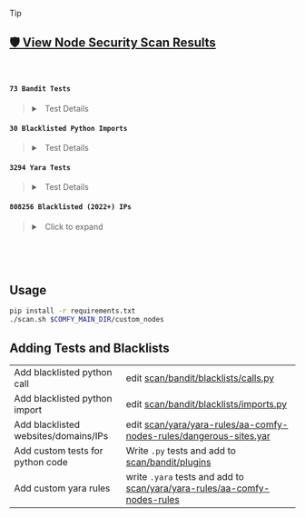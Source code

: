 > [!TIP]
>
> ## [️🛡 ️View Node Security Scan Results](https://christian-byrne.github.io/https://christian-byrne.github.io/custom-nodes-security-scan)
>


&nbsp;


#### `73 Bandit Tests`

> <details>
>
> <summary>&nbsp; Test Details </summary>
>
> | Test ID | Test Name |
> |---------|-----------|
> |   B101   | assert_used                                 |
> |   B102   | exec_used                                   |
> |   B103   | set_bad_file_permissions                    |
> |   B104   | hardcoded_bind_all_interfaces               |
> |   B105   | hardcoded_password_string                   |
> |   B106   | hardcoded_password_funcarg                  |
> |   B107   | hardcoded_password_default                  |
> |   B108   | hardcoded_tmp_directory                     |
> |   B110   | try_except_pass                             |
> |   B112   | try_except_continue                         |
> |   B113   | request_without_timeout                     |
> |   B201   | flask_debug_true                            |
> |   B202   | tarfile_unsafe_members                      |
> |   B301   | pickle                                      |
> |   B302   | marshal                                     |
> |   B303   | md5                                         |
> |   B304   | ciphers                                     |
> |   B305   | cipher_modes                                |
> |   B306   | mktemp_q                                    |
> |   B307   | eval                                        |
> |   B308   | mark_safe                                   |
> |   B310   | urllib_urlopen                              |
> |   B311   | random                                      |
> |   B312   | telnetlib                                   |
> |   B313   | xml_bad_cElementTree                        |
> |   B314   | xml_bad_ElementTree                         |
> |   B315   | xml_bad_expatreader                         |
> |   B316   | xml_bad_expatbuilder                        |
> |   B317   | xml_bad_sax                                 |
> |   B318   | xml_bad_minidom                             |
> |   B319   | xml_bad_pulldom                             |
> |   B320   | xml_bad_etree                               |
> |   B321   | ftplib                                      |
> |   B323   | unverified_context                          |
> |   B324   | hashlib_insecure_functions                  |
> |   B401   | import_telnetlib                            |
> |   B402   | import_ftplib                               |
> |   B403   | import_pickle                               |
> |   B404   | import_subprocess                           |
> |   B405   | import_xml_etree                            |
> |   B406   | import_xml_sax                              |
> |   B407   | import_xml_expat                            |
> |   B408   | import_xml_minidom                          |
> |   B409   | import_xml_pulldom                          |
> |   B410   | import_lxml                                 |
> |   B411   | import_xmlrpclib                            |
> |   B412   | import_httpoxy                              |
> |   B413   | import_pycrypto                             |
> |   B415   | import_pyghmi                               |
> |   B501   | request_with_no_cert_validation             |
> |   B502   | ssl_with_bad_version                        |
> |   B503   | ssl_with_bad_defaults                       |
> |   B504   | ssl_with_no_version                         |
> |   B505   | weak_cryptographic_key                      |
> |   B506   | yaml_load                                   |
> |   B507   | ssh_no_host_key_verification                |
> |   B508   | snmp_insecure_version                       |
> |   B509   | snmp_weak_cryptography                      |
> |   B601   | paramiko_calls                              |
> |   B602   | subprocess_popen_with_shell_equals_true     |
> |   B603   | subprocess_without_shell_equals_true        |
> |   B604   | any_other_function_with_shell_equals_true   |
> |   B605   | start_process_with_a_shell                  |
> |   B606   | start_process_with_no_shell                 |
> |   B607   | start_process_with_partial_path             |
> |   B608   | hardcoded_sql_expressions                   |
> |   B609   | linux_commands_wildcard_injection           |
> |   B610   | django_extra_used                           |
> |   B611   | django_rawsql_used                          |
> |   B612   | logging_config_insecure_listen              |
> |   B701   | jinja2_autoescape_false                     |
> |   B702   | use_of_mako_templates                       |
> |   B703   | django_mark_safe                            |


#### `30 Blacklisted Python Imports`

> <details>
>
> <summary>&nbsp; Test Details </summary>
>
> | Package Name | Test ID |
> |---------|-----------|
> | telnetlib   | B401 |
> | ftplib   | B402 |
> | httpoxy   | B412 |
> | pycrypto   | B413 |
> | pyghmi   | B415 |
> | paramiko   | B601 |
> | subprocess   | B602 |
> | pip   | B816 |
> | tarfile   | B817 |
> | zipfile   | B818 |
> | importlib   | B819 |
> | imp   | B820 |
> | pkgutil   | B821 |
> | runpy   | B822 |
> | ctpyes   | B823 |
> | os.system   | B824 |
> | pty   | B825 |
> | requests.urlib   | B826 |
> | http.server   | B827 |
> | pickle   | B403 |
> | subprocess   | B404 |
> | xml.etree   | B405 |
> | xml.sax   | B406 |
> | xml.expat   | B407 |
> | xml.minidom   | B408 |
> | xml.pulldom   | B409 |
> | lxml   | B410 |
> | xmlrpclib   | B411 |
>






#### `3294 Yara Tests`

> <details>
>
> <summary>&nbsp; Test Details </summary>
>
> 
> | Source | Test Name |
> |---------|-----------|
> | telekom-security | teabot.yar |
> | telekom-security | flubot.yar |
> | telekom-security | hacktools.yar |
> | telekom-security | plugx_mustang_panda.yar |
> | telekom-security | crylock_20210706.yar |
> | telekom-security | systembc.yara |
> | telekom-security | vatet_loader.yar |
> | telekom-security | icedid_20210507.yar |
> | citizenlab | payloads.yara |
> | citizenlab | filetypes.yara |
> | citizenlab | oleidentifiers.yara |
> | citizenlab | t5000.yara |
> | citizenlab | imuler.yara |
> | citizenlab | pubsab.yara |
> | citizenlab | surtr.yara |
> | citizenlab | favorite.yara |
> | citizenlab | safenet.yara |
> | citizenlab | lurk0+cctv0.yara |
> | citizenlab | luckycat.yara |
> | citizenlab | quarian.yara |
> | citizenlab | warp.yara |
> | citizenlab | glasses.yara |
> | citizenlab | naspyupdate.yara |
> | citizenlab | comfoo.yara |
> | citizenlab | 9002.yara |
> | citizenlab | xtreme.yara |
> | citizenlab | remote.yara |
> | citizenlab | cxpid.yara |
> | citizenlab | UP007.yara |
> | citizenlab | scarhikn.yara |
> | citizenlab | rooter.yara |
> | citizenlab | rookie.yara |
> | citizenlab | plugx.yara |
> | citizenlab | wimmie.yara |
> | citizenlab | vidgrab.yara |
> | citizenlab | malware-families.yara |
> | citizenlab | fakem.yara |
> | citizenlab | keyboy.yara |
> | citizenlab | naikon.yara |
> | citizenlab | boouset.yara |
> | citizenlab | nettraveler.yara |
> | citizenlab | regsubdat.yara |
> | citizenlab | nsfree.yara |
> | citizenlab | mongal.yara |
> | citizenlab | cookies.yara |
> | citizenlab | maccontrol.yara |
> | citizenlab | iexpl0re.yara |
> | citizenlab | yayih.yara |
> | citizenlab | msattacker.yara |
> | citizenlab | mirage.yara |
> | citizenlab | 3102.yara |
> | citizenlab | ezcob.yara |
> | citizenlab | olyx.yara |
> | citizenlab | bangat.yara |
> | citizenlab | enfal.yara |
> | citizenlab | insta11.yara |
> | malware-families | steganography.yar |
> | malware-families | engwultimate.yar |
> | malware-families | bitrat_unpacked.yar |
> | malware-families | megacortex.yar |
> | malware-families | remcos.yar |
> | malware-families | frat.yar |
> | malware-families | formbook.yar |
> | malware-families | blackremote_blackrat.yar |
> | malware-families | netwire.yar |
> | malware-families | agent_tesla.yar |
> | malware-families | azorult_plus_plus.yar |
> | malware-families | wsh_rat.yar |
> | malware-families | nanocore.yar |
> | malware-families | darktrack_rat.yar |
> | malware-families | metamorfo.yar |
> | malware-families | ave_maria_warzone_rat.yar |
> | malware-families | dcrat.yar |
> | malware-families | asyncrat.yar |
> | malware-families | redline.yar |
> | malware-families | lockergoga.yar |
> | malware-families | venomrat.yar |
> | malware-families | infostealers.yar |
> | malware-families | parallax_rat.yar |
> | malware-families | ursnif_gozi_isfb.yar |
> | malware-families | kleptoparasite.yar |
> | malware-families | quasarrat.yar |
> | malware-families | poshc2_apt_33.yar |
> | malware-families | dtrack_lazarus_group.yar |
> | malware-families | micropsia_apt_c_23.yar |
> | malware-families | powerton_apt_33.yar |
> | binaryalert | eicar.yara |
> | binaryalert | MachO.yara |
> | binaryalert | ransomware_windows_lazarus_wannacry.yara |
> | binaryalert | ransomware_windows_zcrypt.yara |
> | binaryalert | ransomware_windows_cryptolocker.yara |
> | binaryalert | ransomware_windows_HDDCryptorA.yara |
> | binaryalert | ransomware_windows_petya_variant_3.yara |
> | binaryalert | ransomware_windows_petya_variant_1.yara |
> | binaryalert | ransomware_windows_petya_variant_bitcoin.yara |
> | binaryalert | ransomware_windows_cerber_evasion.yara |
> | binaryalert | ransomware_windows_hydracrypt.yara |
> | binaryalert | ransomware_windows_powerware_locky.yara |
> | binaryalert | ransomware_windows_petya_variant_2.yara |
> | binaryalert | ransomware_windows_wannacry.yara |
> | binaryalert | hacktool_multi_jtesta_ssh_mitm.yara |
> | binaryalert | hacktool_multi_ntlmrelayx.yara |
> | binaryalert | hacktool_multi_masscan.yara |
> | binaryalert | hacktool_multi_bloodhound_owned.yara |
> | binaryalert | hacktool_multi_pyrasite_py.yara |
> | binaryalert | hacktool_multi_ncc_ABPTTS.yara |
> | binaryalert | hacktool_multi_responder_py.yara |
> | binaryalert | hacktool_macos_exploit_tpwn.yara |
> | binaryalert | hacktool_macos_keylogger_logkext.yara |
> | binaryalert | hacktool_macos_keylogger_giacomolaw.yara |
> | binaryalert | hacktool_macos_n0fate_chainbreaker.yara |
> | binaryalert | hacktool_macos_exploit_cve_2015_5889.yara |
> | binaryalert | hacktool_macos_keylogger_eldeveloper_keystats.yara |
> | binaryalert | hacktool_macos_manwhoami_mmetokendecrypt.yara |
> | binaryalert | hacktool_macos_keylogger_skreweverything_swift.yara |
> | binaryalert | hacktool_macos_juuso_keychaindump.yara |
> | binaryalert | hacktool_macos_keylogger_caseyscarborough.yara |
> | binaryalert | hacktool_macos_keylogger_b4rsby_swiftlog.yara |
> | binaryalert | hacktool_macos_manwhoami_icloudcontacts.yara |
> | binaryalert | hacktool_macos_keylogger_roxlu_ofxkeylogger.yara |
> | binaryalert | hacktool_macos_macpmem.yara |
> | binaryalert | hacktool_macos_ptoomey3_keychain_dumper.yara |
> | binaryalert | hacktool_macos_manwhoami_osxchromedecrypt.yara |
> | binaryalert | hacktool_macos_keylogger_dannvix.yara |
> | binaryalert | hacktool_windows_cobaltstrike_template.yara |
> | binaryalert | hacktool_windows_cobaltstrike_postexploitation.yara |
> | binaryalert | hacktool_windows_mimikatz_sekurlsa.yara |
> | binaryalert | hacktool_windows_ncc_wmicmd.yara |
> | binaryalert | hacktool_windows_mimikatz_modules.yara |
> | binaryalert | hacktool_windows_mimikatz_errors.yara |
> | binaryalert | hacktool_windows_cobaltstrike_beacon.yara |
> | binaryalert | hacktool_windows_wmi_implant.yara |
> | binaryalert | hacktool_windows_cobaltstrike_powershell.yara |
> | binaryalert | hacktool_windows_rdp_cmd_delivery.yara |
> | binaryalert | hacktool_windows_cobaltstrike_artifact.yara |
> | binaryalert | hacktool_windows_mimikatz_copywrite.yara |
> | binaryalert | hacktool_windows_moyix_creddump.yara |
> | binaryalert | hacktool_windows_mimikatz_files.yara |
> | binaryalert | hacktool_windows_hot_potato.yara |
> | binaryalert | malware_multi_vesche_basicrat.yara |
> | binaryalert | malware_multi_pupy_rat.yara |
> | binaryalert | malware_macos_bella.yara |
> | binaryalert | malware_macos_neoneggplant_eggshell.yara |
> | binaryalert | malware_macos_macspy.yara |
> | binaryalert | malware_macos_marten4n6_evilosx.yara |
> | binaryalert | malware_macos_apt_sofacy_xagent.yara |
> | binaryalert | malware_macos_proton_rat_generic.yara |
> | binaryalert | malware_windows_moonlightmaze_encrypted_keyloger.yara |
> | binaryalert | malware_windows_pony_stealer.yara |
> | binaryalert | malware_windows_apt_whitebear_binary_loader_3.yara |
> | binaryalert | malware_windows_moonlightmaze_IRIX_exploit_GEN.yara |
> | binaryalert | malware_windows_moonlightmaze_loki.yara |
> | binaryalert | malware_windows_winnti_loadperf_dll_loader.yara |
> | binaryalert | malware_windows_apt_whitebear_binary_loader_2.yara |
> | binaryalert | malware_windows_moonlightmaze_loki2crypto.yara |
> | binaryalert | malware_windows_remcos_rat.yara |
> | binaryalert | malware_windows_apt_red_leaves_generic.yara |
> | binaryalert | malware_windows_moonlightmaze_wipe.yara |
> | binaryalert | malware_windows_moonlightmaze_u_logcleaner.yara |
> | binaryalert | malware_windows_ccleaner_backdoor.yara |
> | binaryalert | malware_windows_moonlightmaze_de_tool.yara |
> | binaryalert | malware_windows_moonlightmaze_cle_tool.yara |
> | binaryalert | malware_windows_moonlightmaze_custom_sniffer.yara |
> | binaryalert | malware_windows_t3ntman_crunchrat.yara |
> | binaryalert | malware_windows_apt_whitebear_binary_loader_1.yara |
> | binaryalert | malware_windows_moonlightmaze_xk_keylogger.yara |
> | binaryalert | malware_windows_xrat_quasarrat.yara |
> | fsf-compressed | ft_elf.yara |
> | fsf-compressed | ft_cab.yara |
> | fsf-compressed | ft_java_class.yara |
> | fsf-compressed | ft_zip.yara |
> | fsf-compressed | ft_pdf.yara |
> | fsf-compressed | misc_compressed_exe.yara |
> | fsf-compressed | ft_exe.yara |
> | fsf-compressed | ft_rtf.yara |
> | fsf-compressed | ft_macho.yara |
> | fsf-compressed | ft_tar.yara |
> | fsf-compressed | ft_ole_cf.yara |
> | fsf-compressed | ft_swf.yara |
> | fsf-compressed | ft_office_open_xml.yara |
> | fsf-compressed | ft_gzip.yara |
> | fsf-compressed | ft_rar.yara |
> | fsf-compressed | ft_jar.yara |
> | anyrun | FakeCheck.yar |
> | anyrun | XenoRAT.yar |
> | anyrun | Adwind.yar |
> | anyrun | Agniane.yar |
> | anyrun | NagogyGrabber.yar |
> | anyrun | MortisLocker.yar |
> | anyrun | Exela.yar |
> | anyrun | BazaLoader.yar |
> | anyrun | RisePro.yar |
> | gcti | Sliver__Implant_64bit.yara |
> | gcti | Sliver__Implant_32bit.yara |
> | gcti | CobaltStrike__Resources_Bypassuac_Dll_v1_49_to_v3_14_and_Sleeve_Bypassuac_Dll_v4_0_to_v4_x.yara |
> | gcti | CobaltStrike__Resources_Httpstager_Bin_v2_5_through_v4_x.yara |
> | gcti | CobaltStrike__Resources_Template_x86_Vba_v3_8_to_v4_x.yara |
> | gcti | CobaltStrike__Resources_Bind_Bin_v2_5_through_v4_x.yara |
> | gcti | CobaltStrike__Resources_Beacon_Dll_All_Versions_MemEnabled.yara |
> | gcti | CobaltStrike__Resources_Xor_Bin__64bit_v3_12_to_4_x.yara |
> | gcti | CobaltStrike__Resources_Template_Py_v3_3_to_v4_x.yara |
> | gcti | CobaltStrike__Resources_Reverse_Bin_v2_5_through_v4_x.yara |
> | gcti | CobaltStrike__Resources_Template_x64_Ps1_v3_0_to_v4_x_excluding_3_12_3_13.yara |
> | gcti | CobaltStrike__Resources_Artifact32_and_Resources_Dropper_v1_45_to_v4_x.yara |
> | gcti | CobaltStrike__Resources_Httpsstager_Bin_v2_5_through_v4_x.yara |
> | gcti | CobaltStrike__Resources_Artifact32svc_Exe_v1_49_to_v4_x.yara |
> | gcti | CobaltStrike__Resources_Command_Ps1_v2_5_to_v3_7_and_Resources_Compress_Ps1_v3_8_to_v4_x.yara |
> | gcti | CobaltStrike__Resources_Httpstager64_Bin_v3_2_through_v4_x.yara |
> | gcti | CobaltStrike__Resources_Bypassuac_x64_Dll_v3_3_to_v3_14_and_Sleeve_Bypassuac_x64_Dll_v4_0_and_v4_x.yara |
> | gcti | CobaltStrike__Resources_Reverse64_Bin_v2_5_through_v4_x.yara |
> | gcti | CobaltStrike__Resources_Bypassuactoken_Dll_v3_11_to_v3_14.yara |
> | gcti | CobaltStrike__Resources_Template_Sct_v3_3_to_v4_x.yara |
> | gcti | CobaltStrike__Resources_Bypassuactoken_x64_Dll_v3_11_to_v3_14.yara |
> | gcti | CobaltStrike__Resources_Artifact64_v1_49_to_v4_x.yara |
> | gcti | CobaltStrike__Resources_Smbstager_Bin_v2_5_through_v4_x.yara |
> | gcti | CobaltStrike__Resources_Browserpivot_x64_Bin_v1_48_to_v3_14_and_Sleeve_Browserpivot_x64_Dll_v4_0_to_v4_x.yara |
> | gcti | CobaltStrike__Resources_Xor_Bin__32bit_v2_x_to_4_x.yara |
> | gcti | CobaltStrike__Resources_Httpsstager64_Bin_v3_2_through_v4_x.yara |
> | gcti | CobaltStrike__Resources_Template_Vbs_v3_3_to_v4_x.yara |
> | gcti | CobaltStrike__Resources_Dnsstager_Bin_v1_47_through_v4_x.yara |
> | gcti | CobaltStrike__Resources_Elevate_Dll_v3_0_to_v3_14_and_Sleeve_Elevate_Dll_v4_x.yara |
> | gcti | CobaltStrike__Resources_Bind64_Bin_v2_5_through_v4_x.yara |
> | gcti | CobaltStrike__Resources_Elevate_X64_Dll_v3_0_to_v3_14_and_Sleeve_Elevate_X64_Dll_v4_x.yara |
> | gcti | CobaltStrike__Resources_Browserpivot_Bin_v1_48_to_v3_14_and_Sleeve_Browserpivot_Dll_v4_0_to_v4_x.yara |
> | gcti | CobaltStrike__Sleeve_BeaconLoader_all.yara |
> | gcti | CobaltStrike__Resources_Covertvpn_Dll_v2_1_to_v4_x.yara |
> | gcti | CobaltStrike__Resources_Template__x32_x64_Ps1_v1_45_to_v2_5_and_v3_11_to_v3_14.yara |
> | gcti | CobaltStrike__Resources_Covertvpn_injector_Exe_v1_44_to_v2_0_49.yara |
> | elastic-security | Linux_Ransomware_Conti.yar |
> | elastic-security | Windows_Exploit_Perfusion.yar |
> | elastic-security | Windows_Trojan_FalseFont.yar |
> | elastic-security | Windows_Hacktool_AskCreds.yar |
> | elastic-security | Linux_Worm_Generic.yar |
> | elastic-security | Windows_Virus_Floxif.yar |
> | elastic-security | Windows_Trojan_Cryptbot.yar |
> | elastic-security | Windows_Trojan_CobaltStrike.yar |
> | elastic-security | Windows_VulnDriver_Vmdrv.yar |
> | elastic-security | Windows_Trojan_IcedID.yar |
> | elastic-security | Windows_Ransomware_BlackHunt.yar |
> | elastic-security | Windows_VulnDriver_Atillk.yar |
> | elastic-security | Windows_VulnDriver_Zam.yar |
> | elastic-security | Linux_Exploit_CVE_2016_4557.yar |
> | elastic-security | Windows_Wiper_DoubleZero.yar |
> | elastic-security | Linux_Ransomware_RedAlert.yar |
> | elastic-security | Windows_VulnDriver_RtCore.yar |
> | elastic-security | Windows_Trojan_CyberGate.yar |
> | elastic-security | Linux_Cryptominer_Minertr.yar |
> | elastic-security | Linux_Exploit_CVE_2012_0056.yar |
> | elastic-security | Windows_Trojan_Quasarrat.yar |
> | elastic-security | Windows_Trojan_Azorult.yar |
> | elastic-security | Windows_Hacktool_CpuLocker.yar |
> | elastic-security | Multi_Trojan_SparkRat.yar |
> | elastic-security | Linux_Trojan_Connectback.yar |
> | elastic-security | Windows_Ransomware_Snake.yar |
> | elastic-security | Linux_Exploit_Sorso.yar |
> | elastic-security | Linux_Ransomware_LimpDemon.yar |
> | elastic-security | Linux_Trojan_Zpevdo.yar |
> | elastic-security | Linux_Trojan_Ganiw.yar |
> | elastic-security | Windows_Trojan_Pingpull.yar |
> | elastic-security | Linux_Rootkit_Arkd.yar |
> | elastic-security | Windows_Ransomware_WannaCry.yar |
> | elastic-security | Linux_Trojan_Asacub.yar |
> | elastic-security | Windows_VulnDriver_ATSZIO.yar |
> | elastic-security | Linux_Trojan_Pnscan.yar |
> | elastic-security | Windows_Vulndriver_FidDrv.yar |
> | elastic-security | Multi_Ransomware_BlackCat.yar |
> | elastic-security | Windows_VulnDriver_PowerTool.yar |
> | elastic-security | MacOS_Creddump_KeychainAccess.yar |
> | elastic-security | Linux_Trojan_Malxmr.yar |
> | elastic-security | Windows_Hacktool_Phant0m.yar |
> | elastic-security | Windows_Trojan_Revengerat.yar |
> | elastic-security | Windows_Trojan_PowerSeal.yar |
> | elastic-security | Windows_Ransomware_Rook.yar |
> | elastic-security | Windows_Hacktool_NetFilter.yar |
> | elastic-security | Linux_Trojan_Hiddad.yar |
> | elastic-security | Linux_Exploit_Dirtycow.yar |
> | elastic-security | Linux_Exploit_CVE_2022_0847.yar |
> | elastic-security | Linux_Exploit_Enoket.yar |
> | elastic-security | Linux_Virus_Rst.yar |
> | elastic-security | Linux_Cryptominer_Ursu.yar |
> | elastic-security | Windows_Ransomware_Ragnarok.yar |
> | elastic-security | Windows_VulnDriver_DirectIo.yar |
> | elastic-security | Linux_Cryptominer_Malxmr.yar |
> | elastic-security | Linux_Backdoor_Generic.yar |
> | elastic-security | Windows_Hacktool_SharpWMI.yar |
> | elastic-security | Linux_Trojan_Godlua.yar |
> | elastic-security | Multi_Trojan_Merlin.yar |
> | elastic-security | Linux_Trojan_Gognt.yar |
> | elastic-security | Windows_Ransomware_Lockfile.yar |
> | elastic-security | Linux_Hacktool_Flooder.yar |
> | elastic-security | MacOS_Virus_Maxofferdeal.yar |
> | elastic-security | Windows_Trojan_A310logger.yar |
> | elastic-security | Linux_Trojan_Rotajakiro.yar |
> | elastic-security | MacOS_Trojan_KandyKorn.yar |
> | elastic-security | Linux_Exploit_CVE_2009_2698.yar |
> | elastic-security | Linux_Trojan_Backegmm.yar |
> | elastic-security | Windows_Trojan_Hawkeye.yar |
> | elastic-security | MacOS_Trojan_Adload.yar |
> | elastic-security | Windows_Trojan_Behinder.yar |
> | elastic-security | Windows_Ransomware_Phobos.yar |
> | elastic-security | Windows_Hacktool_SharpGPOAbuse.yar |
> | elastic-security | MacOS_Trojan_Aobokeylogger.yar |
> | elastic-security | Linux_Trojan_Bish.yar |
> | elastic-security | MacOS_Backdoor_Keyboardrecord.yar |
> | elastic-security | Linux_Ransomware_Akira.yar |
> | elastic-security | Windows_Virus_Expiro.yar |
> | elastic-security | Linux_Hacktool_Infectionmonkey.yar |
> | elastic-security | Linux_Trojan_Springtail.yar |
> | elastic-security | Windows_Trojan_Lokibot.yar |
> | elastic-security | Windows_Infostealer_Strela.yar |
> | elastic-security | Linux_Trojan_Rekoobe.yar |
> | elastic-security | Windows_Trojan_Parallax.yar |
> | elastic-security | Multi_Trojan_Mythic.yar |
> | elastic-security | Linux_Ransomware_Clop.yar |
> | elastic-security | Windows_Hacktool_SharPersist.yar |
> | elastic-security | Linux_Trojan_Xhide.yar |
> | elastic-security | Windows_VulnDriver_WinFlash.yar |
> | elastic-security | Windows_Trojan_Zloader.yar |
> | elastic-security | Windows_VulnDriver_Amifldrv.yar |
> | elastic-security | Windows_Trojan_FlawedGrace.yar |
> | elastic-security | Linux_Exploit_Intfour.yar |
> | elastic-security | Linux_Cryptominer_Bulz.yar |
> | elastic-security | Linux_Rootkit_Adore.yar |
> | elastic-security | Windows_Hacktool_COFFLoader.yar |
> | elastic-security | Linux_Trojan_Mechbot.yar |
> | elastic-security | Windows_VulnDriver_TmComm.yar |
> | elastic-security | Linux_Trojan_Chinaz.yar |
> | elastic-security | Windows_VulnDriver_WinDivert.yar |
> | elastic-security | Windows_Hacktool_GodPotato.yar |
> | elastic-security | Linux_Ransomware_Sodinokibi.yar |
> | elastic-security | Linux_Trojan_DinodasRAT.yar |
> | elastic-security | Windows_Trojan_Buerloader.yar |
> | elastic-security | Windows_Hacktool_SharpShares.yar |
> | elastic-security | Windows_Ransomware_Stop.yar |
> | elastic-security | Windows_Ransomware_Nightsky.yar |
> | elastic-security | Windows_Trojan_Pandastealer.yar |
> | elastic-security | Windows_Trojan_Darkcomet.yar |
> | elastic-security | Linux_Trojan_XZBackdoor.yar |
> | elastic-security | Windows_Ransomware_Sodinokibi.yar |
> | elastic-security | Linux_Trojan_Xpmmap.yar |
> | elastic-security | Linux_Rootkit_Fontonlake.yar |
> | elastic-security | Linux_Trojan_Mirai.yar |
> | elastic-security | Windows_Trojan_Bumblebee.yar |
> | elastic-security | Windows_Trojan_Xworm.yar |
> | elastic-security | Linux_Trojan_Kinsing.yar |
> | elastic-security | Windows_Trojan_WarmCookie.yar |
> | elastic-security | Windows_Exploit_CVE_2022_38028.yar |
> | elastic-security | Linux_Trojan_Sysrv.yar |
> | elastic-security | Linux_Trojan_Kaiji.yar |
> | elastic-security | Linux_Ransomware_Babuk.yar |
> | elastic-security | Windows_Trojan_Bandook.yar |
> | elastic-security | Linux_Exploit_Moogrey.yar |
> | elastic-security | Windows_Trojan_ServHelper.yar |
> | elastic-security | Linux_Trojan_Mettle.yar |
> | elastic-security | Windows_Trojan_Generic.yar |
> | elastic-security | Linux_Exploit_Openssl.yar |
> | elastic-security | Windows_Trojan_ArkeiStealer.yar |
> | elastic-security | Windows_PUP_MediaArena.yar |
> | elastic-security | Linux_Ransomware_EchoRaix.yar |
> | elastic-security | Linux_Trojan_Xorddos.yar |
> | elastic-security | Windows_Hacktool_SharpHound.yar |
> | elastic-security | Windows_Ransomware_Bitpaymer.yar |
> | elastic-security | Windows_Hacktool_BlackBone.yar |
> | elastic-security | Linux_Trojan_Metasploit.yar |
> | elastic-security | Windows_Hacktool_EDRWFP.yar |
> | elastic-security | Linux_Trojan_Mobidash.yar |
> | elastic-security | Windows_Hacktool_SharpChromium.yar |
> | elastic-security | Linux_Cryptominer_Loudminer.yar |
> | elastic-security | Linux_Cryptominer_Ccminer.yar |
> | elastic-security | Windows_Exploit_Eternalblue.yar |
> | elastic-security | Linux_Ransomware_Hellokitty.yar |
> | elastic-security | Linux_Trojan_Marut.yar |
> | elastic-security | Windows_Trojan_Grandoreiro.yar |
> | elastic-security | Linux_Ransomware_Lockbit.yar |
> | elastic-security | Windows_Ransomware_Maui.yar |
> | elastic-security | Linux_Trojan_Ngioweb.yar |
> | elastic-security | Windows_VulnDriver_Iqvw.yar |
> | elastic-security | Multi_Trojan_Coreimpact.yar |
> | elastic-security | Windows_Trojan_Squirrelwaffle.yar |
> | elastic-security | Windows_Wiper_HermeticWiper.yar |
> | elastic-security | Windows_Trojan_P8Loader.yar |
> | elastic-security | Windows_Trojan_Afdk.yar |
> | elastic-security | Linux_Trojan_Shellbot.yar |
> | elastic-security | Windows_Hacktool_SleepObfLoader.yar |
> | elastic-security | Windows_Hacktool_LeiGod.yar |
> | elastic-security | Linux_Trojan_Shark.yar |
> | elastic-security | Windows_Hacktool_ChromeKatz.yar |
> | elastic-security | Linux_Cryptominer_Xmrig.yar |
> | elastic-security | Linux_Ransomware_SFile.yar |
> | elastic-security | Windows_Trojan_Raccoon.yar |
> | elastic-security | Multi_Trojan_Sliver.yar |
> | elastic-security | Windows_Trojan_RaspberryRobin.yar |
> | elastic-security | Linux_Trojan_Morpes.yar |
> | elastic-security | Windows_Exploit_Log4j.yar |
> | elastic-security | Linux_Cryptominer_Uwamson.yar |
> | elastic-security | Windows_Shellcode_Rdi.yar |
> | elastic-security | Windows_Ransomware_Generic.yar |
> | elastic-security | Linux_Exploit_CVE_2018_10561.yar |
> | elastic-security | Linux_Trojan_Truncpx.yar |
> | elastic-security | Windows_Ransomware_Doppelpaymer.yar |
> | elastic-security | Windows_Hacktool_CheatEngine.yar |
> | elastic-security | Windows_Trojan_BlackShades.yar |
> | elastic-security | MacOS_Cryptominer_Generic.yar |
> | elastic-security | Windows_Hacktool_Iox.yar |
> | elastic-security | Windows_VulnDriver_GlckIo.yar |
> | elastic-security | Windows_Ransomware_Egregor.yar |
> | elastic-security | Linux_Trojan_Swrort.yar |
> | elastic-security | Windows_Trojan_RudeBird.yar |
> | elastic-security | Windows_Ransomware_Conti.yar |
> | elastic-security | Windows_VulnDriver_AsIo.yar |
> | elastic-security | Linux_Trojan_Bluez.yar |
> | elastic-security | Linux_Exploit_Pulse.yar |
> | elastic-security | Windows_Ransomware_Helloxd.yar |
> | elastic-security | Linux_Trojan_Backconnect.yar |
> | elastic-security | Windows_VulnDriver_HpPortIo.yar |
> | elastic-security | Linux_Trojan_Bedevil.yar |
> | elastic-security | Linux_Trojan_Sambashell.yar |
> | elastic-security | Windows_Ransomware_Avoslocker.yar |
> | elastic-security | Linux_Trojan_Lala.yar |
> | elastic-security | Windows_VulnDriver_Fidpci.yar |
> | elastic-security | Linux_Exploit_Foda.yar |
> | elastic-security | Windows_Trojan_SiestaGraph.yar |
> | elastic-security | Windows_Trojan_PrivateLoader.yar |
> | elastic-security | Windows_Trojan_HazelCobra.yar |
> | elastic-security | Windows_Exploit_RpcJunction.yar |
> | elastic-security | Windows_Wiper_IsaacWiper.yar |
> | elastic-security | Windows_Trojan_WikiLoader.yar |
> | elastic-security | Windows_Packer_ScrubCrypt.yar |
> | elastic-security | Linux_Trojan_Mech.yar |
> | elastic-security | Windows_Trojan_Netwire.yar |
> | elastic-security | Linux_Exploit_Local.yar |
> | elastic-security | Linux_Ransomware_RoyalPest.yar |
> | elastic-security | Windows_Trojan_Diceloader.yar |
> | elastic-security | Windows_Ransomware_Blackmatter.yar |
> | elastic-security | Linux_Trojan_Lady.yar |
> | elastic-security | Linux_Trojan_Getshell.yar |
> | elastic-security | Windows_Exploit_Generic.yar |
> | elastic-security | Windows_Hacktool_Capcom.yar |
> | elastic-security | Windows_Trojan_Tofsee.yar |
> | elastic-security | Windows_VulnDriver_MarvinHW.yar |
> | elastic-security | Windows_Ransomware_Haron.yar |
> | elastic-security | Windows_Hacktool_SharpAppLocker.yar |
> | elastic-security | Windows_Trojan_Zeus.yar |
> | elastic-security | Windows_Hacktool_Seatbelt.yar |
> | elastic-security | Linux_Trojan_Torii.yar |
> | elastic-security | Linux_Cryptominer_Zexaf.yar |
> | elastic-security | Windows_Exploit_FakePipe.yar |
> | elastic-security | Windows_Trojan_Trickbot.yar |
> | elastic-security | MacOS_Cryptominer_Xmrig.yar |
> | elastic-security | Linux_Trojan_Iroffer.yar |
> | elastic-security | Windows_Trojan_Blister.yar |
> | elastic-security | Windows_VulnDriver_EneIo.yar |
> | elastic-security | Windows_Trojan_Limerat.yar |
> | elastic-security | Linux_Trojan_Ipstorm.yar |
> | elastic-security | Windows_VulnDriver_ToshibaBios.yar |
> | elastic-security | Windows_Trojan_Qbot.yar |
> | elastic-security | Windows_Trojan_Revcoderat.yar |
> | elastic-security | Windows_VulnDriver_Biostar.yar |
> | elastic-security | Linux_Hacktool_Tcpscan.yar |
> | elastic-security | Windows_Shellcode_Generic.yar |
> | elastic-security | Linux_Exploit_CVE_2021_3156.yar |
> | elastic-security | MacOS_Hacktool_Swiftbelt.yar |
> | elastic-security | Windows_Hacktool_SharpDump.yar |
> | elastic-security | Windows_Trojan_Remcos.yar |
> | elastic-security | Windows_Trojan_PikaBot.yar |
> | elastic-security | Windows_Hacktool_SharpRDP.yar |
> | elastic-security | Windows_Exploit_Dcom.yar |
> | elastic-security | Windows_Hacktool_ProcessHacker.yar |
> | elastic-security | Windows_Trojan_Beam.yar |
> | elastic-security | Windows_Trojan_SpectralViper.yar |
> | elastic-security | MacOS_Virus_Vsearch.yar |
> | elastic-security | Linux_Trojan_Ladvix.yar |
> | elastic-security | Windows_Ransomware_Mespinoza.yar |
> | elastic-security | Linux_Trojan_BPFDoor.yar |
> | elastic-security | Linux_Exploit_Race.yar |
> | elastic-security | Linux_Exploit_CVE_2017_16995.yar |
> | elastic-security | Linux_Exploit_CVE_2017_100011.yar |
> | elastic-security | Linux_Exploit_Lotoor.yar |
> | elastic-security | Linux_Trojan_Godropper.yar |
> | elastic-security | Linux_Cryptominer_Pgminer.yar |
> | elastic-security | Linux_Cryptominer_Attribute.yar |
> | elastic-security | Windows_Trojan_Nighthawk.yar |
> | elastic-security | Linux_Trojan_Sshdkit.yar |
> | elastic-security | Windows_Trojan_SysJoker.yar |
> | elastic-security | Windows_Trojan_DoubleBack.yar |
> | elastic-security | Linux_Hacktool_Portscan.yar |
> | elastic-security | Windows_Trojan_PlugX.yar |
> | elastic-security | Linux_Ransomware_Erebus.yar |
> | elastic-security | Windows_AttackSimulation_Hovercraft.yar |
> | elastic-security | Windows_Trojan_DustyWarehouse.yar |
> | elastic-security | MacOS_Trojan_RustBucket.yar |
> | elastic-security | Windows_Ransomware_Pandora.yar |
> | elastic-security | Linux_Cryptominer_Camelot.yar |
> | elastic-security | Linux_Exploit_CVE_2021_3490.yar |
> | elastic-security | Windows_VulnDriver_Segwin.yar |
> | elastic-security | Windows_Trojan_GhostPulse.yar |
> | elastic-security | Windows_Hacktool_SharpMove.yar |
> | elastic-security | Linux_Ransomware_BlackSuit.yar |
> | elastic-security | Linux_Hacktool_Lightning.yar |
> | elastic-security | Windows_Trojan_Lurker.yar |
> | elastic-security | Windows_Trojan_MassLogger.yar |
> | elastic-security | Windows_VulnDriver_VBox.yar |
> | elastic-security | Linux_Trojan_Zerobot.yar |
> | elastic-security | Windows_Trojan_Smokeloader.yar |
> | elastic-security | Windows_Trojan_Hancitor.yar |
> | elastic-security | MacOS_Virus_Pirrit.yar |
> | elastic-security | Windows_Trojan_DarkCloud.yar |
> | elastic-security | Linux_Hacktool_Prochide.yar |
> | elastic-security | Windows_Trojan_DarkVNC.yar |
> | elastic-security | Linux_Ransomware_Monti.yar |
> | elastic-security | Linux_Trojan_Tsunami.yar |
> | elastic-security | Windows_Trojan_Blackwood.yar |
> | elastic-security | Linux_Trojan_Cerbu.yar |
> | elastic-security | Windows_Backdoor_Goldbackdoor.yar |
> | elastic-security | Linux_Ransomware_NoEscape.yar |
> | elastic-security | Linux_Exploit_CVE_2021_4034.yar |
> | elastic-security | Linux_Exploit_Courier.yar |
> | elastic-security | Multi_Hacktool_Rakshasa.yar |
> | elastic-security | Windows_Trojan_ShadowPad.yar |
> | elastic-security | Linux_Virus_Gmon.yar |
> | elastic-security | Linux_Trojan_Sdbot.yar |
> | elastic-security | Linux_Trojan_Roopre.yar |
> | elastic-security | Linux_Exploit_IOUring.yar |
> | elastic-security | MacOS_Trojan_Amcleaner.yar |
> | elastic-security | Linux_Trojan_Skidmap.yar |
> | elastic-security | Linux_Trojan_Sshdoor.yar |
> | elastic-security | MacOS_Exploit_Log4j.yar |
> | elastic-security | Linux_Backdoor_Bash.yar |
> | elastic-security | Windows_Trojan_PizzaPotion.yar |
> | elastic-security | Linux_Trojan_Rooter.yar |
> | elastic-security | Windows_Trojan_Gozi.yar |
> | elastic-security | Windows_Trojan_JesterStealer.yar |
> | elastic-security | Linux_Trojan_Meterpreter.yar |
> | elastic-security | Windows_Ransomware_Hellokitty.yar |
> | elastic-security | Windows_Trojan_Sliver.yar |
> | elastic-security | Windows_Backdoor_TeamViewer.yar |
> | elastic-security | Windows_Trojan_DBatLoader.yar |
> | elastic-security | Windows_Trojan_MicroBackdoor.yar |
> | elastic-security | Windows_VulnDriver_MsIo.yar |
> | elastic-security | Linux_Shellcode_Generic.yar |
> | elastic-security | Linux_Trojan_Azeela.yar |
> | elastic-security | Windows_VulnDriver_LLAccess.yar |
> | elastic-security | Windows_Trojan_Donutloader.yar |
> | elastic-security | Windows_Trojan_SuddenIcon.yar |
> | elastic-security | Windows_Generic_Threat.yar |
> | elastic-security | Windows_VulnDriver_MicroStar.yar |
> | elastic-security | Windows_VulnDriver_Sandra.yar |
> | elastic-security | Windows_VulnDriver_Ryzen.yar |
> | elastic-security | MacOS_Trojan_Thiefquest.yar |
> | elastic-security | Windows_Trojan_PoshC2.yar |
> | elastic-security | MacOS_Backdoor_Kagent.yar |
> | elastic-security | Windows_VulnDriver_XTier.yar |
> | elastic-security | Linux_Cryptominer_Generic.yar |
> | elastic-security | Windows_VulnDriver_MtcBsv.yar |
> | elastic-security | Windows_Hacktool_ClrOxide.yar |
> | elastic-security | Windows_VulnDriver_Cpuz.yar |
> | elastic-security | Windows_Trojan_OnlyLogger.yar |
> | elastic-security | Windows_Trojan_MyloBot.yar |
> | elastic-security | Windows_VulnDriver_BSMI.yar |
> | elastic-security | Linux_Trojan_Nuker.yar |
> | elastic-security | Linux_Cryptominer_Xmrminer.yar |
> | elastic-security | Windows_Trojan_SVCReady.yar |
> | elastic-security | Windows_Trojan_OskiStealer.yar |
> | elastic-security | MacOS_Trojan_Eggshell.yar |
> | elastic-security | Windows_Hacktool_EDRrecon.yar |
> | elastic-security | Linux_Trojan_Ircbot.yar |
> | elastic-security | Linux_Trojan_Snowlight.yar |
> | elastic-security | Linux_Hacktool_Earthworm.yar |
> | elastic-security | Linux_Trojan_Pornoasset.yar |
> | elastic-security | Windows_VulnDriver_GDrv.yar |
> | elastic-security | Windows_VulnDriver_DBUtil.yar |
> | elastic-security | Linux_Exploit_Criscras.yar |
> | elastic-security | Windows_Ransomware_Thanos.yar |
> | elastic-security | Windows_Ransomware_Mountlocker.yar |
> | elastic-security | Windows_Exploit_IoRing.yar |
> | elastic-security | Linux_Ransomware_Hive.yar |
> | elastic-security | Linux_Cryptominer_Presenoker.yar |
> | elastic-security | Windows_Trojan_Pony.yar |
> | elastic-security | Windows_Trojan_Phoreal.yar |
> | elastic-security | Windows_VulnDriver_Speedfan.yar |
> | elastic-security | Linux_Exploit_CVE_2009_1897.yar |
> | elastic-security | Windows_VulnDriver_Gvci.yar |
> | elastic-security | Windows_Trojan_Backoff.yar |
> | elastic-security | Windows_Ransomware_Crytox.yar |
> | elastic-security | MacOS_Trojan_Genieo.yar |
> | elastic-security | Linux_Exploit_CVE_2009_2908.yar |
> | elastic-security | MacOS_Trojan_SugarLoader.yar |
> | elastic-security | Linux_Trojan_Sfloost.yar |
> | elastic-security | Windows_Trojan_Bitrat.yar |
> | elastic-security | Windows_Ransomware_Grief.yar |
> | elastic-security | Linux_Backdoor_Tinyshell.yar |
> | elastic-security | Windows_Trojan_Kronos.yar |
> | elastic-security | Windows_Trojan_SomniRecord.yar |
> | elastic-security | Windows_Trojan_Babylonrat.yar |
> | elastic-security | Macos_Hacktool_JokerSpy.yar |
> | elastic-security | Windows_Trojan_HijackLoader.yar |
> | elastic-security | Windows_Trojan_Njrat.yar |
> | elastic-security | Windows_Trojan_CaesarKbd.yar |
> | elastic-security | Multi_EICAR.yar |
> | elastic-security | Linux_Backdoor_Fontonlake.yar |
> | elastic-security | Linux_Trojan_Banload.yar |
> | elastic-security | Linux_Exploit_Log4j.yar |
> | elastic-security | Windows_Trojan_Fabookie.yar |
> | elastic-security | Windows_Trojan_Rhadamanthys.yar |
> | elastic-security | Windows_VulnDriver_Asrock.yar |
> | elastic-security | Linux_Virus_Thebe.yar |
> | elastic-security | Windows_Hacktool_Dcsyncer.yar |
> | elastic-security | Windows_Trojan_SolarMarker.yar |
> | elastic-security | Windows_Trojan_Vidar.yar |
> | elastic-security | Windows_Ransomware_Maze.yar |
> | elastic-security | Windows_Trojan_SnakeKeylogger.yar |
> | elastic-security | Windows_Wiper_CaddyWiper.yar |
> | elastic-security | Linux_Cryptominer_Miancha.yar |
> | elastic-security | Windows_VulnDriver_ArPot.yar |
> | elastic-security | Linux_Packer_Patched_UPX.yar |
> | elastic-security | Windows_Ransomware_Ryuk.yar |
> | elastic-security | Windows_Trojan_Deimos.yar |
> | elastic-security | Linux_Trojan_Rozena.yar |
> | elastic-security | Windows_Trojan_Merlin.yar |
> | elastic-security | Linux_Hacktool_Cleanlog.yar |
> | elastic-security | Linux_Trojan_Gafgyt.yar |
> | elastic-security | MacOS_Trojan_Metasploit.yar |
> | elastic-security | Windows_Ransomware_Makop.yar |
> | elastic-security | Windows_Trojan_STRRAT.yar |
> | elastic-security | Linux_Exploit_Perl.yar |
> | elastic-security | MacOS_Backdoor_Applejeus.yar |
> | elastic-security | Linux_Trojan_Rbot.yar |
> | elastic-security | Windows_Ransomware_Magniber.yar |
> | elastic-security | Linux_Trojan_Snessik.yar |
> | elastic-security | Windows_Trojan_Metasploit.yar |
> | elastic-security | Windows_Hacktool_SharpView.yar |
> | elastic-security | Windows_VulnDriver_Elby.yar |
> | elastic-security | Linux_Ransomware_ItsSoEasy.yar |
> | elastic-security | Linux_Cryptominer_Ksmdbot.yar |
> | elastic-security | Windows_Hacktool_Certify.yar |
> | elastic-security | Windows_Vulndriver_Fileseclab.yar |
> | elastic-security | Linux_Trojan_Patpooty.yar |
> | elastic-security | Linux_Ransomware_BlackBasta.yar |
> | elastic-security | Linux_Exploit_CVE_2019_13272.yar |
> | elastic-security | Linux_Ransomware_Gonnacry.yar |
> | elastic-security | MacOS_Trojan_Generic.yar |
> | elastic-security | Linux_Exploit_Abrox.yar |
> | elastic-security | Windows_Hacktool_SafetyKatz.yar |
> | elastic-security | Linux_Hacktool_Wipelog.yar |
> | elastic-security | Windows_Trojan_RedLineStealer.yar |
> | elastic-security | Windows_Ransomware_Akira.yar |
> | elastic-security | Windows_Hacktool_DinvokeRust.yar |
> | elastic-security | Windows_Ransomware_WhisperGate.yar |
> | elastic-security | Windows_Hacktool_SharpStay.yar |
> | elastic-security | Linux_Trojan_Sqlexp.yar |
> | elastic-security | Windows_Hacktool_ExecuteAssembly.yar |
> | elastic-security | Linux_Trojan_Sckit.yar |
> | elastic-security | Windows_VulnDriver_Viragt.yar |
> | elastic-security | Windows_Hacktool_Mimikatz.yar |
> | elastic-security | Windows_Trojan_Matanbuchus.yar |
> | elastic-security | Linux_Rootkit_Dakkatoni.yar |
> | elastic-security | Windows_Trojan_SourShark.yar |
> | elastic-security | Windows_Trojan_Garble.yar |
> | elastic-security | Linux_Exploit_Vmsplice.yar |
> | elastic-security | Windows_Cryptominer_Generic.yar |
> | elastic-security | Windows_Trojan_PipeDance.yar |
> | elastic-security | Windows_Trojan_BloodAlchemy.yar |
> | elastic-security | Linux_Ransomware_Quantum.yar |
> | elastic-security | Windows_Trojan_DragonBreath.yar |
> | elastic-security | Multi_Ransomware_Luna.yar |
> | elastic-security | Windows_Trojan_Havoc.yar |
> | elastic-security | Linux_Trojan_Adlibrary.yar |
> | elastic-security | Windows_Trojan_Asyncrat.yar |
> | elastic-security | Linux_Ransomware_Esxiargs.yar |
> | elastic-security | Linux_Proxy_Frp.yar |
> | elastic-security | Windows_Trojan_NapListener.yar |
> | elastic-security | MacOS_Trojan_Getshell.yar |
> | elastic-security | Windows_Trojan_StormKitty.yar |
> | elastic-security | Windows_Ransomware_Cuba.yar |
> | elastic-security | Windows_VulnDriver_RWEverything.yar |
> | elastic-security | Linux_Trojan_Dofloo.yar |
> | elastic-security | Linux_Cryptominer_Roboto.yar |
> | elastic-security | Windows_Hacktool_SharpSCCM.yar |
> | elastic-security | Windows_Trojan_Clipbanker.yar |
> | elastic-security | Windows_Trojan_ModPipe.yar |
> | elastic-security | Windows_Ransomware_Clop.yar |
> | elastic-security | Windows_RemoteAdmin_UltraVNC.yar |
> | elastic-security | Windows_VulnDriver_ElRawDisk.yar |
> | elastic-security | Windows_VulnDriver_Agent64.yar |
> | elastic-security | Windows_Rootkit_R77.yar |
> | elastic-security | Multi_Generic_Threat.yar |
> | elastic-security | Windows_Hacktool_Gmer.yar |
> | elastic-security | Windows_Ransomware_Royal.yar |
> | elastic-security | MacOS_Trojan_Electrorat.yar |
> | elastic-security | Linux_Trojan_Mumblehard.yar |
> | elastic-security | Windows_Trojan_AveMaria.yar |
> | elastic-security | Windows_Ransomware_Darkside.yar |
> | elastic-security | Windows_Trojan_EagerBee.yar |
> | elastic-security | Linux_Trojan_Orbit.yar |
> | elastic-security | Windows_Trojan_Stealc.yar |
> | elastic-security | Windows_Hacktool_Rubeus.yar |
> | elastic-security | Multi_AttackSimulation_Blindspot.yar |
> | elastic-security | Windows_VulnDriver_WinIo.yar |
> | elastic-security | Windows_Backdoor_DragonCastling.yar |
> | elastic-security | Linux_Hacktool_Exploitscan.yar |
> | elastic-security | Linux_Generic_Threat.yar |
> | elastic-security | Linux_Downloader_Generic.yar |
> | elastic-security | Linux_Cryptominer_Bscope.yar |
> | elastic-security | Linux_Cryptominer_Casdet.yar |
> | elastic-security | Windows_Trojan_Latrodectus.yar |
> | elastic-security | Windows_Ransomware_Ransomexx.yar |
> | elastic-security | MacOS_Trojan_Bundlore.yar |
> | elastic-security | MacOS_Backdoor_Fakeflashlxk.yar |
> | elastic-security | Windows_Trojan_Fickerstealer.yar |
> | elastic-security | Windows_Trojan_Nanocore.yar |
> | elastic-security | Windows_Ransomware_BlackBasta.yar |
> | elastic-security | Windows_Trojan_WineLoader.yar |
> | elastic-security | Windows_Trojan_Amadey.yar |
> | elastic-security | Linux_Virus_Staffcounter.yar |
> | elastic-security | MacOS_Trojan_Fplayer.yar |
> | elastic-security | Windows_Trojan_GhostEngine.yar |
> | elastic-security | Windows_Trojan_BruteRatel.yar |
> | elastic-security | Windows_Trojan_Jupyter.yar |
> | elastic-security | Windows_VulnDriver_PowerProfiler.yar |
> | elastic-security | Windows_VulnDriver_ProcExp.yar |
> | elastic-security | Linux_Ransomware_RagnarLocker.yar |
> | elastic-security | Windows_Trojan_Lobshot.yar |
> | elastic-security | Windows_VulnDriver_EchoDrv.yar |
> | elastic-security | Windows_Trojan_DiamondFox.yar |
> | elastic-security | MacOS_Backdoor_Useragent.yar |
> | elastic-security | Windows_Trojan_AgentTesla.yar |
> | elastic-security | Windows_Trojan_Carberp.yar |
> | elastic-security | Linux_Exploit_Ramen.yar |
> | elastic-security | Windows_VulnDriver_ProcId.yar |
> | elastic-security | Windows_Infostealer_PhemedroneStealer.yar |
> | elastic-security | Linux_Trojan_Masan.yar |
> | elastic-security | Windows_Hacktool_DarkLoadLibrary.yar |
> | elastic-security | Windows_Trojan_MetaStealer.yar |
> | elastic-security | Windows_Trojan_Xpertrat.yar |
> | elastic-security | Windows_Trojan_WhisperGate.yar |
> | elastic-security | Windows_Trojan_Farfli.yar |
> | elastic-security | Linux_Exploit_CVE_2010_3301.yar |
> | elastic-security | Linux_Exploit_Cornelgen.yar |
> | elastic-security | Windows_Trojan_ProtectS.yar |
> | elastic-security | Windows_Trojan_DCRat.yar |
> | elastic-security | Windows_Trojan_Glupteba.yar |
> | elastic-security | Linux_Trojan_Badbee.yar |
> | elastic-security | Windows_Hacktool_PhysMem.yar |
> | elastic-security | Windows_Trojan_Guloader.yar |
> | elastic-security | Multi_Hacktool_Nps.yar |
> | elastic-security | Linux_Trojan_Merlin.yar |
> | elastic-security | Linux_Trojan_Winnti.yar |
> | elastic-security | Windows_Trojan_DownTown.yar |
> | elastic-security | Linux_Exploit_CVE_2016_5195.yar |
> | elastic-security | Linux_Trojan_Dnsamp.yar |
> | elastic-security | Linux_Hacktool_Bruteforce.yar |
> | elastic-security | Linux_Trojan_Dropperl.yar |
> | elastic-security | Linux_Trojan_Ebury.yar |
> | elastic-security | Windows_Trojan_Danabot.yar |
> | elastic-security | Windows_VulnDriver_Lha.yar |
> | elastic-security | Windows_Hacktool_WinPEAS_ng.yar |
> | elastic-security | Windows_VulnDriver_Rtkio.yar |
> | elastic-security | Linux_Hacktool_Aduh.yar |
> | elastic-security | Windows_PUP_Generic.yar |
> | elastic-security | Linux_Trojan_Setag.yar |
> | elastic-security | Windows_Trojan_Bughatch.yar |
> | elastic-security | Linux_Webshell_Generic.yar |
> | elastic-security | Linux_Trojan_Subsevux.yar |
> | elastic-security | Linux_Backdoor_Python.yar |
> | elastic-security | Windows_Hacktool_SharpLAPS.yar |
> | elastic-security | Linux_Trojan_Generic.yar |
> | elastic-security | Linux_Trojan_Ddostf.yar |
> | elastic-security | Windows_Trojan_DoorMe.yar |
> | elastic-security | Linux_Exploit_Wuftpd.yar |
> | elastic-security | Linux_Trojan_Psybnc.yar |
> | elastic-security | Windows_Trojan_Sythe.yar |
> | elastic-security | Windows_Trojan_Gh0st.yar |
> | elastic-security | Linux_Cryptominer_Stak.yar |
> | elastic-security | Linux_Exploit_Alie.yar |
> | elastic-security | Windows_Ransomware_Hive.yar |
> | elastic-security | MacOS_Hacktool_Bifrost.yar |
> | elastic-security | Windows_Trojan_Emotet.yar |
> | elastic-security | Windows_Trojan_XtremeRAT.yar |
> | elastic-security | Windows_Trojan_Bazar.yar |
> | elastic-security | MacOS_Trojan_HLoader.yar |
> | elastic-security | Windows_Hacktool_SharpUp.yar |
> | elastic-security | Windows_Trojan_SystemBC.yar |
> | elastic-security | Linux_Cryptominer_Flystudio.yar |
> | elastic-security | Windows_Trojan_DarkGate.yar |
> | elastic-security | Windows_Trojan_LegionLoader.yar |
> | elastic-security | Linux_Cryptominer_Xpaj.yar |
> | elastic-security | Windows_Ransomware_Lockbit.yar |
> | elastic-security | Windows_Trojan_Lumma.yar |
> | elastic-security | Windows_Virus_Neshta.yar |
> | elastic-security | Windows_Trojan_TwistedTinsel.yar |
> | elastic-security | Windows_VulnDriver_Mhyprot.yar |
> | elastic-security | Windows_Trojan_M0yv.yar |
> | elastic-security | Windows_Trojan_Nimplant.yar |
> | elastic-security | Linux_Exploit_CVE_2014_3153.yar |
> | elastic-security | Windows_PUP_Veriato.yar |
> | elastic-security | Windows_VulnDriver_IoBitUnlocker.yar |
> | elastic-security | Windows_Trojan_Dridex.yar |
> | elastic-security | Windows_Ransomware_Dharma.yar |
> | elastic-security | Linux_Hacktool_Fontonlake.yar |
> | elastic-security | Windows_Trojan_Octopus.yar |
> | elastic-security | Windows_Trojan_Formbook.yar |
> | threat-intel | yara.yar |
> | threat-intel | yara.yar |
> | threat-intel | yara.yar |
> | threat-intel | yara.yar |
> | threat-intel | yara.yar |
> | threat-intel | yara.yar |
> | threat-intel | yara.yar |
> | threat-intel | yara.yar |
> | threat-intel | yara.yar |
> | threat-intel | yara.yar |
> | threat-intel | yara.yar |
> | threat-intel | rules.yar |
> | threat-intel | rules.yar |
> | threat-intel | suri.rules |
> | threat-intel | yara.yar |
> | threat-intel | rules.yar |
> | threat-intel | yara.yar |
> | threat-intel | rules.yar |
> | threat-intel | rules.yar |
> | threat-intel | rules.yar |
> | trojans | arkei_stealer.yara |
> | trojans | flusihoc.yara |
> | trojans | darksky_http.yara |
> | trojans | kardon_loader.yara |
> | trojans | merocota.yara |
> | trojans | konni.yara |
> | trojans | ovidiy.yara |
> | trojans | diamond_fox.yara |
> | alienvaultlabs | sandboxdetect.yar |
> | alienvaultlabs | GeorBotBinary.yara |
> | alienvaultlabs | APT_NGO_wuaclt.yar |
> | alienvaultlabs | eppackersigs.yar |
> | alienvaultlabs | leverage.yar |
> | alienvaultlabs | vmdetect.yar |
> | alienvaultlabs | mask.yar |
> | alienvaultlabs | hangover.yar |
> | alienvaultlabs | epcompilersigs.yar |
> | alienvaultlabs | flash.yar |
> | alienvaultlabs | fpu.yar |
> | alienvaultlabs | apt1.yara |
> | alienvaultlabs | kins.yar |
> | alienvaultlabs | APT_NGO_wuaclt_PDF.yar |
> | alienvaultlabs | dbgdetect.yar |
> | alienvaultlabs | avdetect.yar |
> | alienvaultlabs | GeorBotMemory.yara |
> | jipegit | Shylock.yar |
> | jipegit | Citadel.yar |
> | jipegit | Spyeye.yar |
> | jipegit | Qadars.yar |
> | jipegit | Ice-IX.yar |
> | jipegit | AutoIT.yar |
> | jipegit | Dotfuscator.yar |
> | jipegit | XTremRat.yar |
> | jipegit | Poisonivy.yar |
> | jipegit | Terminator.yar |
> | jipegit | Cerberus.yar |
> | jipegit | Swrort.yar |
> | jipegit | BlackShades.yar |
> | jipegit | jRAT_conf.yar |
> | jipegit | PlugX.yar |
> | jipegit | DarkComet.yar |
> | jipegit | office_document_vba.yar |
> | cyberdefenses | u34.yar |
> | cyberdefenses | installmonstr.yar |
> | cyberdefenses | wirenet_dropper.yar |
> | rapid7-labs | goofyloader.yar |
> | rapid7-labs | MAL_Ransom_BlackHunt.yar |
> | rapid7-labs | MAL_Stealer_Atlantida.yar |
> | rapid7-labs | Hunt_RussianStringsinPE.yar |
> | rapid7-labs | MAL_NanoCore_Jan24.yar |
> | rapid7-labs | MAL_Socks5Systemz_Jan24.yar |
> | rapid7-labs | hktl_bruteratel_c4.yar |
> | rapid7-labs | MAL_QuasarRAT_Jan24.yar |
> | rapid7-labs | MAL_AgentTesla_Jan24.yar |
> | security-magic | JupyterPS.yar |
> | security-magic | solarmarker_packer.yar |
> | security-magic | JupyterDll.yar |
> | security-magic | solarmarker_packer2.yar |
> | security-magic | Jupyter_dll2.yar |
> | security-magic | solarmarker_packer3.yar |
> | security-magic | solarmarker.yar |
> | security-magic | solarmarkernov2023.yar |
> | security-magic | solarmarker_packer_may2023.yar |
> | security-magic | solarmarker_0322.yar |
> | security-magic | solarmarker_dropper.yar |
> | security-magic | Word_PS_Downloader.yar |
> | security-magic | hydraseven_loader.yar |
> | security-magic | rat_detection.yar |
> | security-magic | emotet_dll.yar |
> | security-magic | vbs_downloader_jan2021.yar |
> | security-magic | wwlib.yar |
> | security-magic | possible_redline.yar |
> | security-magic | suspicious_scripts.yar |
> | security-magic | Suspicious_PowerShell_Strings.yar |
> | cyber-defence | authenticode_anomalies.yara |
> | cyber-defence | red_leaves.yara |
> | cyber-defence | sakula.yara |
> | cyber-defence | package_manager.yara |
> | cyber-defence | badwinmail.yara |
> | tenable | pas_web_kit.yar |
> | tenable | generic_jsp.yar |
> | tenable | pbot.yar |
> | tenable | obfuscated_php.yar |
> | tenable | fopo.yar |
> | tenable | elf_format.yar |
> | tenable | cerber3.yar |
> | tenable | kaiten.yar |
> | tenable | venom.yar |
> | tenable | hived.yara |
> | conventionengine | ConventionEngine.yar |
> | intezer | Rekoobe.yar |
> | intezer | Gh0stRAT.yar |
> | intezer | WatchBog.yar |
> | intezer | HiddenWasp.yar |
> | intezer | Doki_Attack.yar |
> | intezer | Trickbot.yar |
> | intezer | Lazarus_2020.yar |
> | intezer | ChinaZ_Managers.yar |
> | intezer | QNAPCrypt.yar |
> | intezer | EvilGnome.yar |
> | intezer | AgeLocker.yar |
> | intezer | GreedyAntd.yar |
> | intezer | NexePirateSteal.yar |
> | intezer | IPStorm.yar |
> | intezer | Iranian_Wipers.yar |
> | intezer | DarkComet.yar |
> | intezer | RussianAPT.yar |
> | intezer | RedDelta.yar |
> | intezer | APT15.yar |
> | advanced-threat-detection | Trojan_CoinMiner.yar |
> | advanced-threat-detection | MINER_Monero.yar |
> | advanced-threat-detection | RANSOM_Anatova.yar |
> | advanced-threat-detection | RANSOM_mountlocker.yar |
> | advanced-threat-detection | RANSOM_CTBLocker.yar |
> | advanced-threat-detection | RANSOM_jeff_dev.yar |
> | advanced-threat-detection | RANSOM_Sodinokibi.yar |
> | advanced-threat-detection | RANSOM_Darkside.yar |
> | advanced-threat-detection | RANSOM_netwalker.yar |
> | advanced-threat-detection | Ransom_Vovalex1.yar |
> | advanced-threat-detection | RANSOM_Suncrypt.yar |
> | advanced-threat-detection | RANSOM_Avoslocker.yar |
> | advanced-threat-detection | RANSOM_makop.yar |
> | advanced-threat-detection | RANSOM_Nemty.yar |
> | advanced-threat-detection | Ransom_Mespinoza.yar |
> | advanced-threat-detection | RANSOM_Shiva.yar |
> | advanced-threat-detection | RANSOM_ClopRansomNote.yar |
> | advanced-threat-detection | RANSOM_Bitpaymer.yar |
> | advanced-threat-detection | RANSOM_Babuk_Packed_Feb2021.yar |
> | advanced-threat-detection | Ransom_Maze.yar |
> | advanced-threat-detection | RANSOM_BadRabbit.yar |
> | advanced-threat-detection | RANSOM_Exorcist.yar |
> | advanced-threat-detection | Ransom_Conti.yar |
> | advanced-threat-detection | RANSOM_CryptoNar.yar |
> | advanced-threat-detection | RANSOM_MegaCortex.yar |
> | advanced-threat-detection | RANSOM_amba.yar |
> | advanced-threat-detection | RANSOM_Linux_HelloKitty0721.yar |
> | advanced-threat-detection | RANSOM_wastedlocker.yar |
> | advanced-threat-detection | RANSOM_locdoor.yar |
> | advanced-threat-detection | RANSOM_termite.yar |
> | advanced-threat-detection | RANSOM_shrug2.yar |
> | advanced-threat-detection | RANSOM_wannaren.yar |
> | advanced-threat-detection | RANSOM_Cryptolocker.yar |
> | advanced-threat-detection | RANSOM_egregor.yar |
> | advanced-threat-detection | RANSOM_thiefquest.yar |
> | advanced-threat-detection | RANSOM_RobbinHood.yar |
> | advanced-threat-detection | RANSOM_Pico.yar |
> | advanced-threat-detection | RANSOM_SamSam.yar |
> | advanced-threat-detection | RANSOM_Lockbit2.yar |
> | advanced-threat-detection | RANSOM_snake_ransomware.yar |
> | advanced-threat-detection | RANSOM_LockerGoga.yar |
> | advanced-threat-detection | RANSOM_Kraken.yar |
> | advanced-threat-detection | Ransom_Win_BlackCat_public.yar |
> | advanced-threat-detection | RANSOM_ragnarlocker.yar |
> | advanced-threat-detection | RANSOM_acroware.yar |
> | advanced-threat-detection | Ransom_ThunderX.yar |
> | advanced-threat-detection | RANSOM_BabukLocker_Jan2021.yar |
> | advanced-threat-detection | RANSOM_Buran.yar |
> | advanced-threat-detection | ransom_BlackKingDom.yar |
> | advanced-threat-detection | RANSOM_Ryuk.yar |
> | advanced-threat-detection | RANSOM_Loocipher.yar |
> | advanced-threat-detection | RANSOM_MONGOLOCK.yar |
> | advanced-threat-detection | RANSOM_GPGQwerty.yar |
> | advanced-threat-detection | RANSOM_PureLocker.yar |
> | advanced-threat-detection | RANSOM_coronavirus.yar |
> | advanced-threat-detection | RANSOM_xinof.yar |
> | advanced-threat-detection | RANSOM_NEFILIM.yar |
> | advanced-threat-detection | STEALER_credstealer.yar |
> | advanced-threat-detection | STEALER_Lokibot.yar |
> | advanced-threat-detection | STEALER_EmiratesStatement.yar |
> | advanced-threat-detection | MALW_MsWordExploit_DOC.yar |
> | advanced-threat-detection | MALW_inabot_worm_pdb.yar |
> | advanced-threat-detection | MALW_medfos_pdb.yar |
> | advanced-threat-detection | MALW_backdoor_kankan_pdb.yar |
> | advanced-threat-detection | MALW_rietspoof_loader.yar |
> | advanced-threat-detection | MALW_Eicar.yar |
> | advanced-threat-detection | MALW_backdoor_havex_pdb.yar |
> | advanced-threat-detection | MALW_vbs_mykins_botnet.yar |
> | advanced-threat-detection | MALW_kelhios_botnet_pdb.yar |
> | advanced-threat-detection | MALW_festi_botnet_pdb.yar |
> | advanced-threat-detection | MALW_liquorbot.yar |
> | advanced-threat-detection | MALW_shellcode_mykins_botnet.yar |
> | advanced-threat-detection | MALDOC_rtf_bluetea_builder.yar |
> | advanced-threat-detection | MALW_likseput_backdoor_pdb.yar |
> | advanced-threat-detection | MALW_jatboss.yar |
> | advanced-threat-detection | MALW_chickdos_pdb.yar |
> | advanced-threat-detection | MALW_alina_pos_pdb.yar |
> | advanced-threat-detection | MALW_fritzfrog.yar |
> | advanced-threat-detection | MALW_dropper_demekaf_pdb.yar |
> | advanced-threat-detection | MALW_VPNfilter.yar |
> | advanced-threat-detection | MALW_Rovnix.yar |
> | advanced-threat-detection | MALW_cutwail.yar |
> | advanced-threat-detection | MALW_mangzamel_trojan_pdb.yar |
> | advanced-threat-detection | MALW_emotet.yar |
> | advanced-threat-detection | MALW_cobaltstrike.yar |
> | advanced-threat-detection | MALW_downloader_darkmegi.yar |
> | advanced-threat-detection | MALW_browser_fox_adware.yar |
> | advanced-threat-detection | MALW_dridex_p2p_pdb.yar |
> | advanced-threat-detection | MALW_screenlocker_5h311_1nj3c706.yar |
> | advanced-threat-detection | MALW_redline.yar |
> | advanced-threat-detection | MAL_cyax_sharp_loader.yar |
> | advanced-threat-detection | MALW_masslogger_stealer.yar |
> | advanced-threat-detection | MALW_Shifu.yar |
> | advanced-threat-detection | MALW_backdoor_katorxa_pdb.yar |
> | advanced-threat-detection | MALW_NionSpy.yar |
> | advanced-threat-detection | MALW_blackpos_pdb.yar |
> | advanced-threat-detection | ixeshe_bled_pdb.yar |
> | advanced-threat-detection | APT_operation_troy.yar |
> | advanced-threat-detection | APT_acidbox.yar |
> | advanced-threat-detection | flamer_pdb.yar |
> | advanced-threat-detection | APT_hangover.yar |
> | advanced-threat-detection | APT_mirage_pdb.yar |
> | advanced-threat-detection | APT_gdocupload_pdb.yar |
> | advanced-threat-detection | gauss_pdb.yar |
> | advanced-threat-detection | APT_MiniASP_pdb.yar |
> | advanced-threat-detection | APT_blackenergy_pdb.yar |
> | advanced-threat-detection | APT_manitsme_trojan_pdb.yar |
> | advanced-threat-detection | APT_turla_pdb.yar |
> | advanced-threat-detection | APT_operation_skeleton.yar |
> | advanced-threat-detection | APT_auriga_biscuit.yar |
> | advanced-threat-detection | APT_babar_pdb.yar |
> | advanced-threat-detection | APT_hikit_rootkit_pdb.yar |
> | advanced-threat-detection | enfal_pdb.yar |
> | advanced-threat-detection | APT_karkoff_dnspionaje.yar |
> | advanced-threat-detection | APT_operation_aurora.yar |
> | advanced-threat-detection | APT_Troj_HermWiper.yar |
> | advanced-threat-detection | APT_decade_of_RATs.yar |
> | advanced-threat-detection | APT_milum_wildpressure.yar |
> | advanced-threat-detection | APT_elise_pdb.yar |
> | advanced-threat-detection | APT_Operation_SoftCell.yar |
> | advanced-threat-detection | APT_Tortoiseshell_Syskit.yar |
> | advanced-threat-detection | APT_lagulon_pdb.yar |
> | advanced-threat-detection | APT_Derusbi.yar |
> | advanced-threat-detection | APT_KimSuky_dllbckdr.yar |
> | advanced-threat-detection | APT_winnti.yar |
> | reversinglabs | Win32.Ransomware.CryptoWall.yara |
> | reversinglabs | Win32.Ransomware.Jamper.yara |
> | reversinglabs | Win32.Ransomware.DearCry.yara |
> | reversinglabs | Win32.Ransomware.Henry.yara |
> | reversinglabs | Win32.Ransomware.Gibon.yara |
> | reversinglabs | ByteCode.MSIL.Ransomware.Janelle.yara |
> | reversinglabs | ByteCode.MSIL.Ransomware.WildFire.yara |
> | reversinglabs | Win32.Ransomware.GlobeImposter.yara |
> | reversinglabs | Win32.Ransomware.Saturn.yara |
> | reversinglabs | ByteCode.MSIL.Ransomware.Eternity.yara |
> | reversinglabs | Win32.Ransomware.HentaiOniichan.yara |
> | reversinglabs | Win32.Ransomware.PXJ.yara |
> | reversinglabs | Win32.Ransomware.GusCrypter.yara |
> | reversinglabs | ByteCode.MSIL.Ransomware.Apis.yara |
> | reversinglabs | Win32.Ransomware.Kovter.yara |
> | reversinglabs | ByteCode.MSIL.Ransomware.Pacman.yara |
> | reversinglabs | ByteCode.MSIL.Ransomware.Thanos.yara |
> | reversinglabs | ByteCode.MSIL.Ransomware.Venom.yara |
> | reversinglabs | Win32.Ransomware.IFN643.yara |
> | reversinglabs | Win32.Ransomware.Ransoc.yara |
> | reversinglabs | Win32.Ransomware.CryptoBit.yara |
> | reversinglabs | Win32.Ransomware.Cuba.yara |
> | reversinglabs | ByteCode.MSIL.Ransomware.HarpoonLocker.yara |
> | reversinglabs | Win32.Ransomware.KawaiiLocker.yara |
> | reversinglabs | Win32.Ransomware.NB65.yara |
> | reversinglabs | Win32.Ransomware.RegretLocker.yara |
> | reversinglabs | Win64.Ransomware.Vovalex.yara |
> | reversinglabs | Win32.Ransomware.Cincoo.yara |
> | reversinglabs | Win64.Ransomware.Pandora.yara |
> | reversinglabs | Win32.Ransomware.Kraken.yara |
> | reversinglabs | Win32.Ransomware.District.yara |
> | reversinglabs | Win32.Ransomware.Paradise.yara |
> | reversinglabs | Win64.Ransomware.Albabat.yara |
> | reversinglabs | Win32.Ransomware.Sarbloh.yara |
> | reversinglabs | Win32.Ransomware.BitCrypt.yara |
> | reversinglabs | Win32.Ransomware.Ransomexx.yara |
> | reversinglabs | Bytecode.MSIL.Ransomware.CobraLocker.yara |
> | reversinglabs | Win32.Ransomware.Jormungand.yara |
> | reversinglabs | Win32.Ransomware.Sifrelendi.yara |
> | reversinglabs | Win32.Ransomware.Ferrlock.yara |
> | reversinglabs | Win32.Ransomware.DesuCrypt.yara |
> | reversinglabs | Win32.Ransomware.Teslarvng.yara |
> | reversinglabs | ByteCode.MSIL.Ransomware.GoodWill.yara |
> | reversinglabs | Win32.Ransomware.Gomer.yara |
> | reversinglabs | Win32.Ransomware.LockBit.yara |
> | reversinglabs | Win64.Ransomware.HotCoffee.yara |
> | reversinglabs | Win32.Ransomware.Encoded01.yara |
> | reversinglabs | Win32.Ransomware.Ako.yara |
> | reversinglabs | Win64.Ransomware.HermeticRansom.yara |
> | reversinglabs | Win64.Ransomware.Ako.yara |
> | reversinglabs | Win32.Ransomware.RagnarLocker.yara |
> | reversinglabs | Win32.Ransomware.Clop.yara |
> | reversinglabs | Win32.Ransomware.Thanatos.yara |
> | reversinglabs | Win32.Ransomware.FuxSocy.yara |
> | reversinglabs | Win64.Ransomware.Seth.yara |
> | reversinglabs | Win64.Ransomware.DST.yara |
> | reversinglabs | Win32.Ransomware.Prometey.yara |
> | reversinglabs | ByteCode.MSIL.Ransomware.ZeroLocker.yara |
> | reversinglabs | Win32.Ransomware.Balaclava.yara |
> | reversinglabs | Win64.Ransomware.Wintenzz.yara |
> | reversinglabs | Win32.Ransomware.Cryakl.yara |
> | reversinglabs | Win32.Ransomware.Mafia.yara |
> | reversinglabs | Win32.Ransomware.WinWord64.yara |
> | reversinglabs | Win32.Ransomware.Revil.yara |
> | reversinglabs | Win32.Ransomware.Rokku.yara |
> | reversinglabs | Win32.Ransomware.Sanwai.yara |
> | reversinglabs | Win32.Ransomware.BananaCrypt.yara |
> | reversinglabs | Win32.Ransomware.Conti.yara |
> | reversinglabs | Win32.Ransomware.FLKR.yara |
> | reversinglabs | Win32.Ransomware.WaspLocker.yara |
> | reversinglabs | Win32.Ransomware.Lorenz.yara |
> | reversinglabs | ByteCode.MSIL.Ransomware.TimeCrypt.yara |
> | reversinglabs | ByteCode.MSIL.Ransomware.GhosTEncryptor.yara |
> | reversinglabs | Win64.Ransomware.BlackBasta.yara |
> | reversinglabs | Win32.Ransomware.ASN1Encoder.yara |
> | reversinglabs | ByteCode.MSIL.Ransomware.PoliceRecords.yara |
> | reversinglabs | Win32.Ransomware.RansomPlus.yara |
> | reversinglabs | Win32.Ransomware.Crysis.yara |
> | reversinglabs | Win32.Ransomware.MedusaLocker.yara |
> | reversinglabs | Win32.Ransomware.Sage.yara |
> | reversinglabs | Win32.Ransomware.Hermes.yara |
> | reversinglabs | ByteCode.MSIL.Ransomware.Moisha.yara |
> | reversinglabs | Win32.Ransomware.NanoLocker.yara |
> | reversinglabs | Win32.Ransomware.BlackBasta.yara |
> | reversinglabs | Win64.Ransomware.Solaso.yara |
> | reversinglabs | Win32.Ransomware.Xorist.yara |
> | reversinglabs | Win64.Ransomware.WhiteBlackCrypt.yara |
> | reversinglabs | Win32.Ransomware.Defray.yara |
> | reversinglabs | Win32.Ransomware.Buran.yara |
> | reversinglabs | Win32.Ransomware.DogeCrypt.yara |
> | reversinglabs | Win32.Ransomware.MarsJoke.yara |
> | reversinglabs | Win32.Ransomware.Bam2021.yara |
> | reversinglabs | Win32.Ransomware.AnteFrigus.yara |
> | reversinglabs | Win32.Ransomware.DarkSide.yara |
> | reversinglabs | Win32.Ransomware.Koxic.yara |
> | reversinglabs | Win64.Ransomware.Nokoyawa.yara |
> | reversinglabs | Win32.Ransomware.Sherminator.yara |
> | reversinglabs | Win32.Ransomware.Armage.yara |
> | reversinglabs | Win32.Ransomware.ZeroCrypt.yara |
> | reversinglabs | Win32.Ransomware.Jemd.yara |
> | reversinglabs | Win32.Ransomware.Sepsis.yara |
> | reversinglabs | Win32.Ransomware.Dualshot.yara |
> | reversinglabs | Win32.Ransomware.Pay2Key.yara |
> | reversinglabs | Linux.Ransomware.RedAlert.yara |
> | reversinglabs | Win32.Ransomware.Erica.yara |
> | reversinglabs | Win32.Ransomware.HakunaMatata.yara |
> | reversinglabs | Win32.Ransomware.VHDLocker.yara |
> | reversinglabs | ByteCode.MSIL.Ransomware.WormLocker.yara |
> | reversinglabs | Win32.Ransomware.Good.yara |
> | reversinglabs | Win32.Ransomware.Zeppelin.yara |
> | reversinglabs | Win64.Ransomware.AntiWar.yara |
> | reversinglabs | Win32.Ransomware.5ss5c.yara |
> | reversinglabs | Win32.Ransomware.KillDisk.yara |
> | reversinglabs | Win32.Ransomware.GarrantyDecrypt.yara |
> | reversinglabs | Win64.Ransomware.SeedLocker.yara |
> | reversinglabs | Win32.Ransomware.Motocos.yara |
> | reversinglabs | Win32.Ransomware.Archiveus.yara |
> | reversinglabs | Win64.Ransomware.Cactus.yara |
> | reversinglabs | Win32.Ransomware.HowAreYou.yara |
> | reversinglabs | Win32.Ransomware.BlackCat.yara |
> | reversinglabs | Win32.Ransomware.Monalisa.yara |
> | reversinglabs | Win32.Ransomware.Crypmic.yara |
> | reversinglabs | Win64.Ransomware.Rook.yara |
> | reversinglabs | Win32.Ransomware.RetMyData.yara |
> | reversinglabs | Win32.Ransomware.MountLocker.yara |
> | reversinglabs | ByteCode.MSIL.Ransomware.Ghostbin.yara |
> | reversinglabs | Win32.Ransomware.Magniber.yara |
> | reversinglabs | Win32.Ransomware.Outsider.yara |
> | reversinglabs | Win32.Ransomware.SevenSevenSeven.yara |
> | reversinglabs | Win32.Ransomware.WsIR.yara |
> | reversinglabs | Linux.Ransomware.GwisinLocker.yara |
> | reversinglabs | Win32.Ransomware.Redeemer.yara |
> | reversinglabs | Win32.Ransomware.DenizKizi.yara |
> | reversinglabs | Win32.Ransomware.Teslacrypt.yara |
> | reversinglabs | Win32.Ransomware.Matsnu.yara |
> | reversinglabs | ByteCode.MSIL.Ransomware.Namaste.yara |
> | reversinglabs | Win32.Ransomware.Sigrun.yara |
> | reversinglabs | Win32.Ransomware.BlackMoon.yara |
> | reversinglabs | Win32.Ransomware.BlueLocker.yara |
> | reversinglabs | Win32.Ransomware.Avaddon.yara |
> | reversinglabs | Win32.Ransomware.Wastedlocker.yara |
> | reversinglabs | ByteCode.MSIL.Ransomware.ChupaCabra.yara |
> | reversinglabs | Win32.Ransomware.Alcatraz.yara |
> | reversinglabs | Win32.Ransomware.Montserrat.yara |
> | reversinglabs | Win32.Ransomware.WannaCry.yara |
> | reversinglabs | Win32.Ransomware.Zeoticus.yara |
> | reversinglabs | Win32.Ransomware.Badbeeteam.yara |
> | reversinglabs | Win32.Ransomware.TargetCompany.yara |
> | reversinglabs | Win32.Ransomware.Velso.yara |
> | reversinglabs | Win64.Ransomware.RedRoman.yara |
> | reversinglabs | Win32.Ransomware.Marlboro.yara |
> | reversinglabs | Win32.Ransomware.DMR.yara |
> | reversinglabs | ByteCode.MSIL.Ransomware.Dusk.yara |
> | reversinglabs | Win32.Ransomware.FenixLocker.yara |
> | reversinglabs | Win32.Ransomware.CryptoJoker.yara |
> | reversinglabs | Win32.Ransomware.FarAttack.yara |
> | reversinglabs | Win32.Ransomware.Major.yara |
> | reversinglabs | Win32.Ransomware.LeChiffre.yara |
> | reversinglabs | Win32.Ransomware.Ryuk.yara |
> | reversinglabs | Win32.Ransomware.Satana.yara |
> | reversinglabs | ByteCode.MSIL.Ransomware.EAF.yara |
> | reversinglabs | Win32.Ransomware.Networm.yara |
> | reversinglabs | ByteCode.MSIL.Ransomware.Hog.yara |
> | reversinglabs | Win32.Ransomware.PrincessLocker.yara |
> | reversinglabs | Win32.Ransomware.Afrodita.yara |
> | reversinglabs | Win32.Ransomware.Spora.yara |
> | reversinglabs | Win32.Ransomware.BKRansomware.yara |
> | reversinglabs | Win32.Ransomware.Babuk.yara |
> | reversinglabs | Win32.Ransomware.DirtyDecrypt.yara |
> | reversinglabs | Win32.Ransomware.Petya.yara |
> | reversinglabs | Win32.Ransomware.Gpcode.yara |
> | reversinglabs | Win32.Ransomware.BandarChor.yara |
> | reversinglabs | ByteCode.MSIL.Ransomware.Invert.yara |
> | reversinglabs | Win32.Ransomware.HydraCrypt.yara |
> | reversinglabs | Win32.Ransomware.Knot.yara |
> | reversinglabs | Win32.Ransomware.Zoldon.yara |
> | reversinglabs | Win32.Ransomware.Reveton.yara |
> | reversinglabs | Win32.Ransomware.MZP.yara |
> | reversinglabs | Win32.Ransomware.OphionLocker.yara |
> | reversinglabs | Win32.Ransomware.CryptoLocker.yara |
> | reversinglabs | Win32.Ransomware.Dragon.yara |
> | reversinglabs | Win32.Ransomware.AvosLocker.yara |
> | reversinglabs | Win32.Ransomware.FCT.yara |
> | reversinglabs | Win64.Ransomware.Curator.yara |
> | reversinglabs | Win32.Ransomware.JSWorm.yara |
> | reversinglabs | Win32.Ransomware.TechandStrat.yara |
> | reversinglabs | Win32.Ransomware.GPGQwerty.yara |
> | reversinglabs | Win32.Ransomware.Serpent.yara |
> | reversinglabs | Win32.Ransomware.Makop.yara |
> | reversinglabs | Win32.Ransomware.Oni.yara |
> | reversinglabs | Win32.Ransomware.Plague17.yara |
> | reversinglabs | Win32.Ransomware.BrainCrypt.yara |
> | reversinglabs | Win32.Ransomware.CryptoFortress.yara |
> | reversinglabs | Win32.Ransomware.HDMR.yara |
> | reversinglabs | Win32.Ransomware.Nefilim.yara |
> | reversinglabs | Win32.Ransomware.Ouroboros.yara |
> | reversinglabs | Win64.Ransomware.AwesomeScott.yara |
> | reversinglabs | Win32.Ransomware.Skystars.yara |
> | reversinglabs | Linux.Ransomware.KillDisk.yara |
> | reversinglabs | Win32.Ransomware.Flamingo.yara |
> | reversinglabs | Win32.Ransomware.Ladon.yara |
> | reversinglabs | Linux.Ransomware.LuckyJoe.yara |
> | reversinglabs | ByteCode.MSIL.Ransomware.Fantom.yara |
> | reversinglabs | Win32.Ransomware.TorrentLocker.yara |
> | reversinglabs | Win32.Ransomware.Horsedeal.yara |
> | reversinglabs | Win32.Ransomware.Delphimorix.yara |
> | reversinglabs | ByteCode.MSIL.Ransomware.Oct.yara |
> | reversinglabs | Win32.Ransomware.HDDCryptor.yara |
> | reversinglabs | Win32.Ransomware.Termite.yara |
> | reversinglabs | Win32.Ransomware.Zhen.yara |
> | reversinglabs | Win32.Ransomware.JuicyLemon.yara |
> | reversinglabs | Win32.Ransomware.TeleCrypt.yara |
> | reversinglabs | Win32.Ransomware.ShadowCryptor.yara |
> | reversinglabs | Win32.Ransomware.BadBlock.yara |
> | reversinglabs | ByteCode.MSIL.Ransomware.Cring.yara |
> | reversinglabs | ByteCode.MSIL.Ransomware.TaRRaK.yara |
> | reversinglabs | ByteCode.MSIL.Ransomware.Khonsari.yara |
> | reversinglabs | Win32.Ransomware.Dharma.yara |
> | reversinglabs | Win32.Ransomware.Maktub.yara |
> | reversinglabs | Win32.Ransomware.ChiChi.yara |
> | reversinglabs | Win32.Ransomware.Acepy.yara |
> | reversinglabs | Win32.Ransomware.GandCrab.yara |
> | reversinglabs | Win32.Ransomware.MRAC.yara |
> | reversinglabs | Win32.Ransomware.Blitzkrieg.yara |
> | reversinglabs | Win32.Ransomware.TBLocker.yara |
> | reversinglabs | ByteCode.MSIL.Ransomware.McBurglar.yara |
> | reversinglabs | Win32.Ransomware.NotPetya.yara |
> | reversinglabs | ByteCode.MSIL.Ransomware.Povlsomware.yara |
> | reversinglabs | ByteCode.MSIL.Ransomware.Retis.yara |
> | reversinglabs | Win32.Ransomware.DMALocker.yara |
> | reversinglabs | Win32.Ransomware.LooCipher.yara |
> | reversinglabs | Win32.Ransomware.Atlas.yara |
> | reversinglabs | Win32.Ransomware.Meow.yara |
> | reversinglabs | Win32.Ransomware.Lolkek.yara |
> | reversinglabs | Win32.Ransomware.Crypren.yara |
> | reversinglabs | Win32.Ransomware.Sifreli.yara |
> | reversinglabs | ByteCode.MSIL.Ransomware.TimeTime.yara |
> | reversinglabs | Win32.Ransomware.Nemty.yara |
> | reversinglabs | Win32.Ransomware.Satan.yara |
> | reversinglabs | Win32.Ransomware.Kangaroo.yara |
> | reversinglabs | Win32.Ransomware.Ragnarok.yara |
> | reversinglabs | Win32.Ransomware.VegaLocker.yara |
> | reversinglabs | Win32.Ransomware.InfoDot.yara |
> | reversinglabs | blocklist.yara |
> | reversinglabs | Win32.Virus.Awfull.yara |
> | reversinglabs | Win32.Virus.Cmay.yara |
> | reversinglabs | Win32.Virus.Negt.yara |
> | reversinglabs | Linux.Virus.Vit.yara |
> | reversinglabs | Win32.Virus.Elerad.yara |
> | reversinglabs | Win32.Virus.Mocket.yara |
> | reversinglabs | Win32.Virus.DeadCode.yara |
> | reversinglabs | Win32.Virus.Greenp.yara |
> | reversinglabs | Win32.Infostealer.LumarStealer.yara |
> | reversinglabs | Win32.Infostealer.ProjectHookPOS.yara |
> | reversinglabs | Win32.Infostealer.MultigrainPOS.yara |
> | reversinglabs | Win32.Infostealer.StealC.yara |
> | reversinglabs | Win32.Trojan.CaddyWiper.yara |
> | reversinglabs | Win32.Trojan.HermeticWiper.yara |
> | reversinglabs | Win32.Trojan.Emotet.yara |
> | reversinglabs | Win32.Trojan.BiBiWiper.yara |
> | reversinglabs | Linux.Trojan.BiBiWiper.yara |
> | reversinglabs | Linux.Trojan.AcidRain.yara |
> | reversinglabs | Win32.Trojan.Dridex.yara |
> | reversinglabs | Win32.Trojan.IsaacWiper.yara |
> | reversinglabs | Win32.Trojan.TrickBot.yara |
> | reversinglabs | Win32.Exploit.CVE20200601.yara |
> | reversinglabs | Win32.PUA.Domaiq.yara |
> | reversinglabs | Win32.Backdoor.Konni.yara |
> | reversinglabs | Win64.Backdoor.Konni.yara |
> | reversinglabs | Linux.Backdoor.Linodas.yara |
> | reversinglabs | ByteCode.MSIL.Backdoor.AsyncRAT.yara |
> | reversinglabs | Win64.Backdoor.SideTwist.yara |
> | reversinglabs | ByteCode.MSIL.Backdoor.Menorah.yara |
> | reversinglabs | Win64.Backdoor.Minodo.yara |
> | reversinglabs | ByteCode.MSIL.Backdoor.AgentRacoon.yara |
> | reversinglabs | ByteCode.MSIL.Backdoor.LimeRAT.yara |
> | reversinglabs | Linux.Backdoor.Krasue.yara |
> | reversinglabs | Win32.Downloader.dlMarlboro.yara |
> | yarasigs-x64dbg | crypto_signatures.yara |
> | yarasigs-x64dbg | Old_Internal_PEiD.yara |
> | yarasigs-x64dbg | packer_compiler_signatures.yara |
> | yarasigs-x64dbg | packer.yara |
> | yarasigs-x64dbg | rich.yara |
> | f0wl | deathransom.yar |
> | f0wl | netwalker.yar |
> | f0wl | mountLockerV2_unpacked.yar |
> | f0wl | wannacry.yar |
> | f0wl | germanwiper.yar |
> | f0wl | ICMLuaUtil_UACMe_M41.yar |
> | f0wl | huan_crypter.yar |
> | f0wl | zipExec_crypter.yar |
> | f0wl | danabot_main.yar |
> | f0wl | revil_linux.yar |
> | f0wl | ezuri_revised.yar |
> | f0wl | blackmatter_linux_encryptor.yar |
> | f0wl | esxi_commands_ransomware.yar |
> | f0wl | blackmatter_linux_decryptor.yar |
> | unprotect | findcrypt.yar |
> | unprotect | packers.yar |
> | unprotect | anti_monitoring.yar |
> | unprotect | Detect_DisableSEC_Unprotect.yar |
> | unprotect | Detect_Sandbox_Unprotect.yar |
> | unprotect | anti_debugging.yar |
> | unprotect | anti_av.yar |
> | unprotect | Detect_Monitoring_Unprotect.yar |
> | unprotect | anti_sandboxing.yar |
> | unprotect | network_evasion.yar |
> | unprotect | Detect_InjectCode_Unprotect.yar |
> | unprotect | process_manipulating.yar |
> | unprotect | Detect_DisableAV_Unprotect.yar |
> | unprotect | compiler.yar |

#### `808256 Blacklisted (2022+) IPs`

>
> <details><summary>&nbsp; Click to expand</summary>
>
> | Name | Description |
> | --- | --- |
>
> </details>
>

&nbsp;




&nbsp;

## Usage


```bash
pip install -r requirements.txt
./scan.sh $COMFY_MAIN_DIR/custom_nodes
```

## Adding Tests and Blacklists

|  |  |
| --- | --- |
|Add blacklisted python call | edit [scan/bandit/blacklists/calls.py](https://github.com/christian-byrne/custom-nodes-security-scan/blob/master/src/scan/bandit/blacklists/calls.py) |
|Add blacklisted python import | edit [scan/bandit/blacklists/imports.py](https://github.com/christian-byrne/custom-nodes-security-scan/blob/master/src/scan/bandit/blacklists/imports.py) |
| Add blacklisted websites/domains/IPs | edit [scan/yara/yara-rules/aa-comfy-nodes-rules/dangerous-sites.yar](https://github.com/christian-byrne/custom-nodes-security-scan/blob/master/src/scan/yara/yara-rules/aa-comfy-nodes-rules/dangerous-sites.yar) |
| Add custom tests for python code | Write `.py` tests and add to [scan/bandit/plugins](https://github.com/christian-byrne/custom-nodes-security-scan/tree/master/src/scan/bandit/plugins) |
| Add custom yara rules | write `.yara` tests and add to [scan/yara/yara-rules/aa-comfy-nodes-rules](https://github.com/christian-byrne/custom-nodes-security-scan/tree/master/src/scan/yara/yara-rules/aa-comfy-nodes-rules) |
